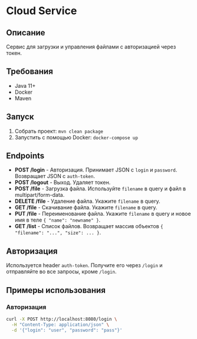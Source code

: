 # Cloud Service

## Описание
Сервис для загрузки и управления файлами с авторизацией через токен.

## Требования
- Java 11+
- Docker
- Maven

## Запуск
1. Собрать проект: `mvn clean package`
2. Запустить с помощью Docker: `docker-compose up`

## Endpoints
- **POST /login** - Авторизация. Принимает JSON с `login` и `password`. Возвращает JSON с `auth-token`.
- **POST /logout** - Выход. Удаляет токен.
- **POST /file** - Загрузка файла. Используйте `filename` в query и файл в multipart/form-data.
- **DELETE /file** - Удаление файла. Укажите `filename` в query.
- **GET /file** - Скачивание файла. Укажите `filename` в query.
- **PUT /file** - Переименование файла. Укажите `filename` в query и новое имя в теле `{ "name": "newname" }`.
- **GET /list** - Список файлов. Возвращает массив объектов `{ "filename": "...", "size": ... }`.

## Авторизация
Используется header `auth-token`. Получите его через `/login` и отправляйте во все запросы, кроме `/login`.

## Примеры использования

### Авторизация
```bash
curl -X POST http://localhost:8080/login \
  -H "Content-Type: application/json" \
  -d '{"login": "user", "password": "pass"}'